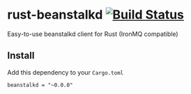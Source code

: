 rust-beanstalkd [![Build Status](https://travis-ci.org/schickling/rust-beanstalkd.svg)](https://travis-ci.org/schickling/rust-beanstalkd)
===============

Easy-to-use beanstalkd client for Rust (IronMQ compatible)

## Install

Add this dependency to your `Cargo.toml`

```
beanstalkd = "~0.0.0"
```
